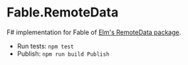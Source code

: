 # Fable.RemoteData

F# implementation for Fable of [Elm's RemoteData package](https://github.com/krisajenkins/remotedata).

- Run tests: `npm test`
- Publish: `npm run build Publish`